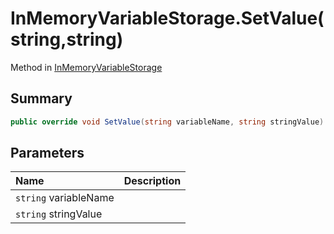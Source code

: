 # InMemoryVariableStorage.SetValue(string,string)

Method in [InMemoryVariableStorage](/api/csharp/yarn.unity.inmemoryvariablestorage.md)

## Summary



```csharp
public override void SetValue(string variableName, string stringValue)
```

## Parameters

|Name|Description|
|:---|:---|
|`string` variableName||
|`string` stringValue||

